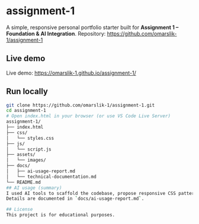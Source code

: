 # assignment-1

A simple, responsive personal portfolio starter built for **Assignment 1 – Foundation & AI Integration**.
Repository: https://github.com/omarslik-1/assignment-1


## Live demo
Live demo:  https://omarslik-1.github.io/assignment-1/

## Run locally
```bash
git clone https://github.com/omarslik-1/assignment-1.git
cd assignment-1
# Open index.html in your browser (or use VS Code Live Server)
assignment-1/
├── index.html
├── css/
│   └── styles.css
├── js/
│   └── script.js
├── assets/
│   └── images/
├── docs/
│   ├── ai-usage-report.md
│   └── technical-documentation.md
└── README.md
## AI usage (summary)
I used AI tools to scaffold the codebase, propose responsive CSS patterns, and draft documentation.  
Details are documented in `docs/ai-usage-report.md`.

## License
This project is for educational purposes.